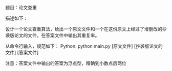 题目：论文查重

描述如下：

设计一个论文查重算法，给出一个原文文件和一个在这份原文上经过了增删改的抄袭版论文的文件，在答案文件中输出其重复率。

从命令行输入，规范如下：
Python: python main.py [原文文件] [抄袭版论文的文件] [答案文件]

注意：答案文件中输出的答案为浮点型，精确到小数点后两位